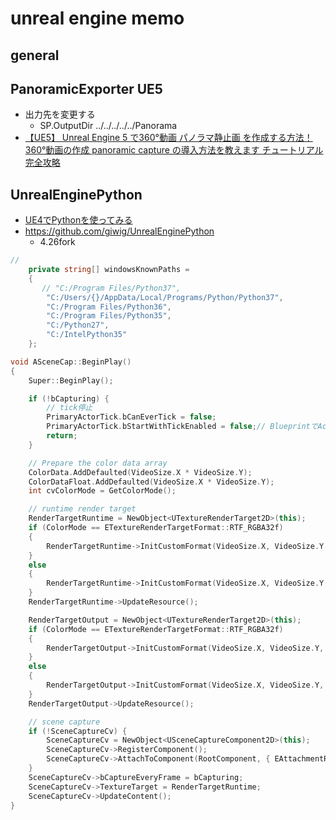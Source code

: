 # unreal engine memo

## general


## PanoramicExporter UE5
- 出力先を変更する
  - SP.OutputDir ../../../../../Panorama
- [【UE5】 Unreal Engine 5 で360°動画 パノラマ静止画 を作成する方法！360°動画の作成 panoramic capture の導入方法を教えます チュートリアル 完全攻略](https://www.youtube.com/watch?v=zEhHdroMHbI&list=PL2_FpRIC2hFpmVl0imH3mpInUwz2D-XbM&index=1&t=330s)

## UnrealEnginePython
- [UE4でPythonを使ってみる](https://qiita.com/simonritchie/items/58fe6d4d3c411c8c062f)
- https://github.com/giwig/UnrealEnginePython
  - 4.26fork

```cs
// 
    private string[] windowsKnownPaths =
    {
       // "C:/Program Files/Python37",
        "C:/Users/{}/AppData/Local/Programs/Python/Python37",
        "C:/Program Files/Python36",
        "C:/Program Files/Python35",
        "C:/Python27",
        "C:/IntelPython35"
    };
```

```cpp
void ASceneCap::BeginPlay()
{
	Super::BeginPlay();

	if (!bCapturing) {
		// tick停止
		PrimaryActorTick.bCanEverTick = false;
		PrimaryActorTick.bStartWithTickEnabled = false;// BlueprintでActorTickカテゴリにあるフラグ
		return;
	}

	// Prepare the color data array
	ColorData.AddDefaulted(VideoSize.X * VideoSize.Y);
	ColorDataFloat.AddDefaulted(VideoSize.X * VideoSize.Y);
	int cvColorMode = GetColorMode();

	// runtime render target
	RenderTargetRuntime = NewObject<UTextureRenderTarget2D>(this);
	if (ColorMode == ETextureRenderTargetFormat::RTF_RGBA32f)
	{
		RenderTargetRuntime->InitCustomFormat(VideoSize.X, VideoSize.Y, PF_FloatRGBA, false);
	}
	else
	{
		RenderTargetRuntime->InitCustomFormat(VideoSize.X, VideoSize.Y, PF_B8G8R8A8, false);
	}
	RenderTargetRuntime->UpdateResource();

	RenderTargetOutput = NewObject<UTextureRenderTarget2D>(this);
	if (ColorMode == ETextureRenderTargetFormat::RTF_RGBA32f)
	{
		RenderTargetOutput->InitCustomFormat(VideoSize.X, VideoSize.Y, PF_FloatRGBA, false);
	}
	else
	{
		RenderTargetOutput->InitCustomFormat(VideoSize.X, VideoSize.Y, PF_B8G8R8A8, false);
	}
	RenderTargetOutput->UpdateResource();

	// scene capture
	if (!SceneCaptureCv) {
		SceneCaptureCv = NewObject<USceneCaptureComponent2D>(this);
		SceneCaptureCv->RegisterComponent();
		SceneCaptureCv->AttachToComponent(RootComponent, { EAttachmentRule::KeepRelative, false });
	}
	SceneCaptureCv->bCaptureEveryFrame = bCapturing;
	SceneCaptureCv->TextureTarget = RenderTargetRuntime;
	SceneCaptureCv->UpdateContent();
}
```

